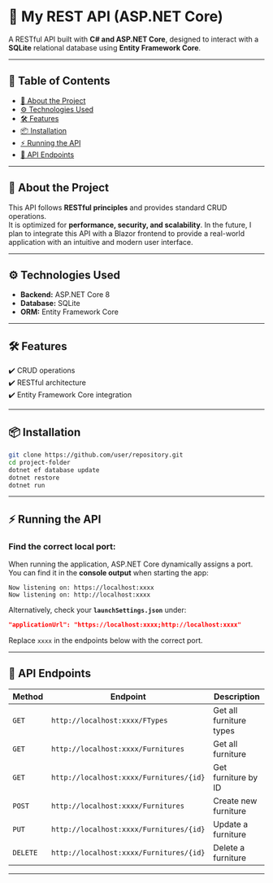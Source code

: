# 🚀 My REST API (ASP.NET Core)

A RESTful API built with **C# and ASP.NET Core**, designed to interact with a **SQLite** relational database using **Entity Framework Core**.

---

## 📜 Table of Contents
- [📌 About the Project](#about-the-project)
- [⚙️ Technologies Used](#technologies-used)
- [🛠 Features](#features)
- [📦 Installation](#installation)
- [⚡ Running the API](#running-the-api)
- [📖 API Endpoints](#api-endpoints)

---

## 📌 About the Project
This API follows **RESTful principles** and provides standard CRUD operations.  
It is optimized for **performance, security, and scalability**. 
In the future, I plan to integrate this API with a Blazor frontend to provide a real-world application
with an intuitive and modern user interface.

---

## ⚙️ Technologies Used
- **Backend:** ASP.NET Core 8  
- **Database:** SQLite  
- **ORM:** Entity Framework Core  

---

## 🛠 Features
✔️ CRUD operations  
✔️ RESTful architecture  
✔️ Entity Framework Core integration  

---

## 📦 Installation
```bash
git clone https://github.com/user/repository.git
cd project-folder
dotnet ef database update
dotnet restore
dotnet run
```

---

## ⚡ Running the API
### Find the correct local port:
When running the application, ASP.NET Core dynamically assigns a port. You can find it in the **console output** when starting the app:
```
Now listening on: https://localhost:xxxx
Now listening on: http://localhost:xxxx
```
Alternatively, check your **`launchSettings.json`** under:
```json
"applicationUrl": "https://localhost:xxxx;http://localhost:xxxx"
```
Replace `xxxx` in the endpoints below with the correct port.

---

## 📖 API Endpoints
| Method   | Endpoint                          | Description               |
|----------|----------------------------------|---------------------------|
| `GET`    | `http://localhost:xxxx/FTypes`   | Get all furniture types  |
| `GET`    | `http://localhost:xxxx/Furnitures` | Get all furniture        |
| `GET`    | `http://localhost:xxxx/Furnitures/{id}` | Get furniture by ID  |
| `POST`   | `http://localhost:xxxx/Furnitures` | Create new furniture  |
| `PUT`    | `http://localhost:xxxx/Furnitures/{id}` | Update a furniture  |
| `DELETE` | `http://localhost:xxxx/Furnitures/{id}` | Delete a furniture  |

---

